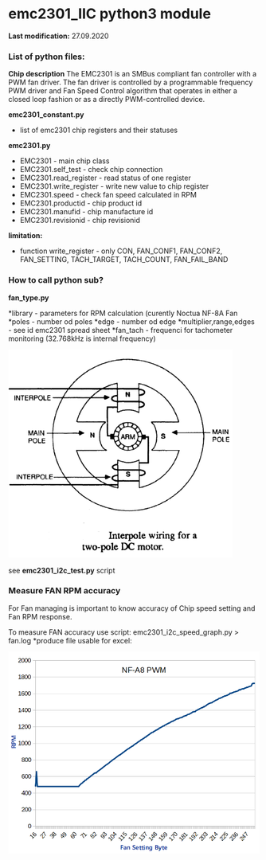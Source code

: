 # emc2301_IIC python3 module

**Last modification:** 27.09.2020

### List of python files: ###

**Chip description**
The EMC2301 is an SMBus compliant fan controller with a  PWM  fan  driver.  The  fan  driver  is  controlled  by  a programmable  frequency  PWM  driver  and  Fan  Speed Control  algorithm  that  operates  in  either  a  closed  loop fashion  or  as  a  directly  PWM-controlled  device.

**emc2301_constant.py**

* list of emc2301 chip registers and their statuses

**emc2301.py**

* EMC2301 - main chip class
* EMC2301.self_test - check chip connection
* EMC2301.read_register - read status of one register
* EMC2301.write_register - write new value to chip register
* EMC2301.speed - check fan speed calculated in RPM
* EMC2301.productid - chip product id
* EMC2301.manufid - chip manufacture id
* EMC2301.revisionid - chip revisionid

**limitation:**

* function write_register - only CON, FAN_CONF1, FAN_CONF2,
                                           FAN_SETTING, TACH_TARGET, TACH_COUNT, 
                                           FAN_FAIL_BAND

### How to call python sub? ###

**fan_type.py**

*library - parameters for RPM calculation (curently Noctua NF-8A Fan
*poles - number od poles
*edge - number od edge
*multiplier,range,edges - see id emc2301 spread sheet
*fan_tach - frequenci for tachometer monitoring (32.768kHz is internal frequency)

![x](2poles_dc.png  "2 Poles DC Moto")

see **emc2301_i2c_test.py** script

### Measure FAN RPM accuracy ###

For Fan managing is important to know accuracy of Chip speed setting and Fan RPM response. 

To measure FAN accuracy use script:
emc2301_i2c_speed_graph.py > fan.log
*produce file usable for excel:

![xy](nf-a8.png  "Graph of RPM accuracy")

